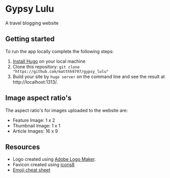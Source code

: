 # Gypsy Lulu

A travel blogging website

## Getting started

To run the app locally complete the following steps:

 1. [Install Hugo](https://gohugo.io/installation/) on your local machine
 2. Clone this repository: `git clone "https://github.com/matthh9797/gypsy_lulu"`
 3. Build your site by `hugo server` on the command line and see the result at http://localhost:1313/.

## Image aspect ratio's

The aspect ratio's for images uploaded to the website are:
 - Feature Image: 1 x 2
 - Thumbnail Image: 1 x 1
 - Article Images: 16 x 9

## Resources

 - Logo created using [Adobe Logo Maker](https://express.adobe.com/express-apps/logo-maker).
 - Favicon created using [icons8](https://icons8.com/)
 - [Emoji cheat sheet](https://www.webfx.com/tools/emoji-cheat-sheet/) 